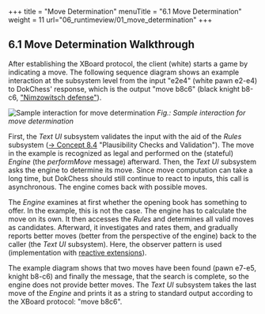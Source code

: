 +++
title = "Move Determination"
menuTitle = "6.1 Move Determination"
weight = 11
url="06_runtimeview/01_move_determination"
+++

## 6.1 Move Determination Walkthrough

After establishing the XBoard protocol, the client (white) starts a game by indicating a move.
The following sequence diagram shows an example interaction at the subsystem level from the input "e2e4" (white pawn e2-e4) to DokChess' response, which is the output "move b8c6" (black knight b8-c6, ["Nimzowitsch defense"](https://en.wikipedia.org/wiki/Nimzowitsch_Defence)).

![Sample interaction for move determination](/images/en/06_01_Walkthrough.png "Sample interaction for move determination")
*Fig.: Sample interaction for move determination*

First, the _Text UI_ subsystem validates the input with the aid of the _Rules_ subsystem ([→ Concept 8.4](/en/05_buildingblockview/06_level_2_engine/) "Plausibility Checks and Validation").
The move in the example is recognized as legal and performed on the (stateful) _Engine_ (the _performMove_ message) afterward.
Then, the _Text UI_ subsystem asks the engine to determine its move.
Since move computation can take a long time, but DokChess should still continue to react to inputs, this call is asynchronous. The engine comes back with possible moves.

The _Engine_ examines at first whether the opening book has something to offer.
In the example, this is not the case.
The engine has to calculate the move on its own.
It then accesses the _Rules_ and determines all valid moves as candidates.
Afterward, it investigates and rates them, and gradually reports better moves (better from the perspective of the engine) back to the caller (the _Text UI_ subsystem).
Here, the observer pattern is used (implementation with [reactive extensions](http://reactivex.io/intro.html)).

The example diagram shows that two moves have been found (pawn e7-e5, knight b8-c6) and finally the message, that the search is complete, so the engine does not provide better moves.
The _Text UI_ subsystem takes the last move of the _Engine_ and prints it as a string to standard output according to the XBoard protocol: "move b8c6".
